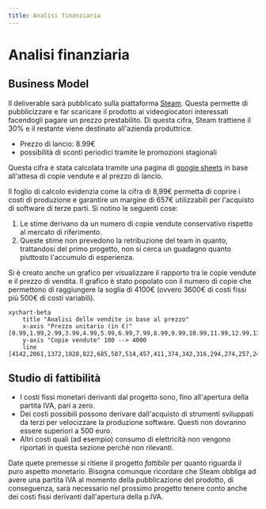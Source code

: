 ```yaml
---
title: Analisi finanziaria
---
```


# Analisi finanziaria

## Business Model

Il deliverable sarà pubblicato sulla piattaforma [Steam](https://store.steampowered.com/?l=italian). Questa permette di pubblicizzare e far scaricare il prodotto ai videogiocatori interessati facendogli pagare un prezzo prestabilito. Di questa cifra, Steam trattiene il 30% e il restante viene destinato all'azienda produttrice.

- Prezzo di lancio: 8.99€
- possibilità di sconti periodici tramite le promozioni stagionali

Questa cifra è stata calcolata tramite una pagina di [google sheets](https://docs.google.com/spreadsheets/d/1B05SoctmiqgcXIOkPyeojWCbAbP05F1OtZ33VDwz1cA/edit?usp=sharing) in base all'attesa di copie vendute e al prezzo di lancio.

Il foglio di calcolo evidenzia come la cifra di 8,99€ permetta di coprire i costi di produzione e garantire un margine di 657€ utilizzabili per l'acquisto di software di terze parti. Si notino le seguenti cose:

1. Le stime derivano da un numero di copie vendute conservativo rispetto al mercato di riferimento.
2. Queste stime non prevedono la retribuzione del team in quanto, trattandosi del primo progetto, non si cerca un guadagno quanto piuttosto l'accumulo di esperienza.

Si è creato anche un grafico per visualizzare il rapporto tra le copie vendute e il prezzo di vendita. Il grafico è stato popolato con il numero di copie che permettono di raggiungere la soglia di 4100€ (ovvero 3600€ di costi fissi più 500€ di costi variabili).

```mermaid
xychart-beta
    title "Analisi delle vendite in base al prezzo"
    x-axis "Prezzo unitario (in €)" [0.99,1.99,2.99,3.99,4.99,5.99,6.99,7.99,8.99,9.99,10.99,11.99,12.99,13.99,14.99]
    y-axis "Copie vendute" 100 --> 4000
    line [4142,2061,1372,1028,822,685,587,514,457,411,374,342,316,294,274,257,242,228]
```

## Studio di fattibilità

- I costi fissi monetari derivanti dal progetto sono, fino all'apertura della partita IVA, pari a zero.
- Dei costi possibili possono derivare dall'acquisto di strumenti sviluppati da terzi per velocizzare la produzione software. Questi non dovranno essere superiori a 500 euro.
- Altri costi quali (ad esempio) consumo di elettricità non vengono riportati in questa sezione perchè non rilevanti.

Date quete premesse si ritiene il progetto *fattibile* per quanto riguarda il puro aspetto monetario. Bisogna comunque ricordare che Steam obbliga ad avere una partita IVA al momento della pubblicazione del prodotto, di conseguenza, sarà necessario nel prossimo progetto tenere conto anche dei costi fissi derivanti dall'apertura della p.IVA.